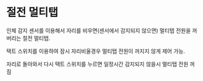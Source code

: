 # 절전 멀티탭
인체 감지 센서를 이용해서 자리를 비우면(센서에서 감지되지 않으면) 멀티탭 전원을 꺼버리는 절전 멀티탭.

택트 스위치를 이용하여 잠시 자리비울경우 멀티탭 전원이 꺼지지 않게 제어 가능.

자리로 돌아와서 다시 택트 스위치를 누르면 일정시간 감지되지 않을시 멀티탭 전원 꺼짐
